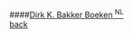 ####[Dirk K. Bakker Boeken <sup>NL</sup>](mailto:info@dirkbakkerbooks.com)
<br />
<a href="" class="back">back</a>